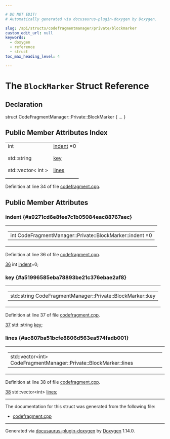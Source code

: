```yaml
---

# DO NOT EDIT!
# Automatically generated via docusaurus-plugin-doxygen by Doxygen.

slug: /api/structs/codefragmentmanager/private/blockmarker
custom_edit_url: null
keywords:
  - doxygen
  - reference
  - struct
toc_max_heading_level: 4

---
```


<div class="doxyPage">

# The `BlockMarker` Struct Reference



## Declaration

<div class="doxyDeclaration">
struct CodeFragmentManager::Private::BlockMarker { ... }
</div>

## Public Member Attributes Index

<table class="doxyMembersIndex">

<tr class="doxyMemberIndexItem">
<td class="doxyMemberIndexItemType" align="left" valign="top">int</td>
<td class="doxyMemberIndexItemName" align="left" valign="top"><a href="#a9271cd6e8fee7c1b05084eac88767aec">indent</a> =0</td>
</tr>
<tr class="doxyMemberIndexDescription">
<td class="doxyMemberIndexDescriptionLeft"></td>
<td class="doxyMemberIndexDescriptionRight">
</td>
</tr>
<tr class="doxyMemberIndexSeparator">
<td class="doxyMemberIndexSeparator" colspan="2"></td>
</tr>

<tr class="doxyMemberIndexItem">
<td class="doxyMemberIndexItemType" align="left" valign="top">std::string</td>
<td class="doxyMemberIndexItemName" align="left" valign="top"><a href="#a51996585eba78893be21c376ebae2af8">key</a></td>
</tr>
<tr class="doxyMemberIndexDescription">
<td class="doxyMemberIndexDescriptionLeft"></td>
<td class="doxyMemberIndexDescriptionRight">
</td>
</tr>
<tr class="doxyMemberIndexSeparator">
<td class="doxyMemberIndexSeparator" colspan="2"></td>
</tr>

<tr class="doxyMemberIndexItem">
<td class="doxyMemberIndexItemType" align="left" valign="top">std::vector&lt; int &gt;</td>
<td class="doxyMemberIndexItemName" align="left" valign="top"><a href="#ac807ba51bcfe8806d563ea574fadb001">lines</a></td>
</tr>
<tr class="doxyMemberIndexDescription">
<td class="doxyMemberIndexDescriptionLeft"></td>
<td class="doxyMemberIndexDescriptionRight">
</td>
</tr>
<tr class="doxyMemberIndexSeparator">
<td class="doxyMemberIndexSeparator" colspan="2"></td>
</tr>

</table>


Definition at line 34 of file <a href="/web-doxygen/docs/api/files/src/codefragment-cpp">codefragment.cpp</a>.

<div class="doxySectionDef">

## Public Member Attributes

### indent {#a9271cd6e8fee7c1b05084eac88767aec}

<div class="doxyMemberItem">
<div class="doxyMemberProto">
<table class="doxyMemberLabels">
<tr class="doxyMemberLabels">
<td class="doxyMemberLabelsLeft">
<table class="doxyMemberName">
<tr>
<td class="doxyMemberName">int CodeFragmentManager::Private::BlockMarker::indent =0</td>
</tr>
</table>
</td>
</tr>
</table>
</div>
<div class="doxyMemberDoc">



Definition at line 36 of file <a href="/web-doxygen/docs/api/files/src/codefragment-cpp">codefragment.cpp</a>.

<div class="doxyProgramListing">

<div class="doxyCodeLine"><span class="doxyLineNumber"><a href="#a9271cd6e8fee7c1b05084eac88767aec">36</a></span><span class="doxyLineContent"><span class="doxyHighlight">    </span><span class="doxyHighlightKeywordType">int</span><span class="doxyHighlight"> <a href="#a9271cd6e8fee7c1b05084eac88767aec">indent</a>=0;</span></span></div>

</div>

</div>
</div>

### key {#a51996585eba78893be21c376ebae2af8}

<div class="doxyMemberItem">
<div class="doxyMemberProto">
<table class="doxyMemberLabels">
<tr class="doxyMemberLabels">
<td class="doxyMemberLabelsLeft">
<table class="doxyMemberName">
<tr>
<td class="doxyMemberName">std::string CodeFragmentManager::Private::BlockMarker::key</td>
</tr>
</table>
</td>
</tr>
</table>
</div>
<div class="doxyMemberDoc">



Definition at line 37 of file <a href="/web-doxygen/docs/api/files/src/codefragment-cpp">codefragment.cpp</a>.

<div class="doxyProgramListing">

<div class="doxyCodeLine"><span class="doxyLineNumber"><a href="#a51996585eba78893be21c376ebae2af8">37</a></span><span class="doxyLineContent"><span class="doxyHighlight">    std::string <a href="#a51996585eba78893be21c376ebae2af8">key</a>;</span></span></div>

</div>

</div>
</div>

### lines {#ac807ba51bcfe8806d563ea574fadb001}

<div class="doxyMemberItem">
<div class="doxyMemberProto">
<table class="doxyMemberLabels">
<tr class="doxyMemberLabels">
<td class="doxyMemberLabelsLeft">
<table class="doxyMemberName">
<tr>
<td class="doxyMemberName">std::vector&lt;int&gt; CodeFragmentManager::Private::BlockMarker::lines</td>
</tr>
</table>
</td>
</tr>
</table>
</div>
<div class="doxyMemberDoc">



Definition at line 38 of file <a href="/web-doxygen/docs/api/files/src/codefragment-cpp">codefragment.cpp</a>.

<div class="doxyProgramListing">

<div class="doxyCodeLine"><span class="doxyLineNumber"><a href="#ac807ba51bcfe8806d563ea574fadb001">38</a></span><span class="doxyLineContent"><span class="doxyHighlight">    std::vector&lt;int&gt; <a href="#ac807ba51bcfe8806d563ea574fadb001">lines</a>;</span></span></div>

</div>

</div>
</div>

</div>

<hr/>

The documentation for this struct was generated from the following file:

<ul>
<li><a href="/web-doxygen/docs/api/files/src/codefragment-cpp">codefragment.cpp</a></li>
</ul>

<hr/>

<p class="doxyGeneratedBy">Generated via <a href="https://github.com/xpack/docusaurus-plugin-doxygen">docusaurus-plugin-doxygen</a> by <a href="https://www.doxygen.nl">Doxygen</a> 1.14.0.</p>

</div>
